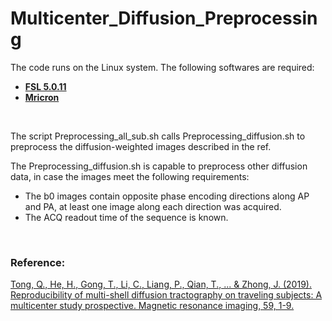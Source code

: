 # Multicenter_Diffusion_Preprocessing

The code runs on the Linux system. The following softwares are required:

* [__FSL 5.0.11__](https://fsl.fmrib.ox.ac.uk/fsl/fslwiki/FslInstallation)
* [__Mricron__](https://people.cas.sc.edu/rorden/mricron/install.html)

<br>

The script Preprocessing_all_sub.sh calls Preprocessing_diffusion.sh to preprocess the diffusion-weighted images described in the ref.

The Preprocessing_diffusion.sh is capable to preprocess other diffusion data, in case the images meet the following requirements:

* The b0 images contain opposite phase encoding directions along AP and PA, at least one image along each direction was acquired.
* The ACQ readout time of the sequence is known.

<br>

### Reference:

[Tong, Q., He, H., Gong, T., Li, C., Liang, P., Qian, T., ... & Zhong, J. (2019). Reproducibility of multi-shell diffusion tractography on traveling subjects: A multicenter study prospective. Magnetic resonance imaging, 59, 1-9.](https://doi.org/10.1016/j.mri.2019.02.011)

